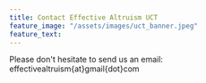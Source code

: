 ```yaml
---
title: Contact Effective Altruism UCT
feature_image: "/assets/images/uct_banner.jpeg"
feature_text: 
---
```


Please don't hesitate to send us an email: effectivealtruism{at}gmail{dot}com
